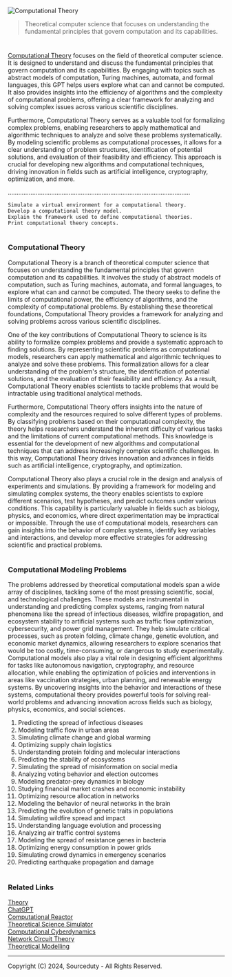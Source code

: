 ![Computational Theory](https://github.com/user-attachments/assets/e94b5ae6-6ff2-416b-95ab-e730d78047e1)

> Theoretical computer science that focuses on understanding the fundamental principles that govern computation and its capabilities.

#

[Computational Theory](https://chatgpt.com/g/g-B4iJ2xnLt-computational-theory) focuses on the field of theoretical computer science. It is designed to understand and discuss the fundamental principles that govern computation and its capabilities. By engaging with topics such as abstract models of computation, Turing machines, automata, and formal languages, this GPT helps users explore what can and cannot be computed. It also provides insights into the efficiency of algorithms and the complexity of computational problems, offering a clear framework for analyzing and solving complex issues across various scientific disciplines.

Furthermore, Computational Theory serves as a valuable tool for formalizing complex problems, enabling researchers to apply mathematical and algorithmic techniques to analyze and solve these problems systematically. By modeling scientific problems as computational processes, it allows for a clear understanding of problem structures, identification of potential solutions, and evaluation of their feasibility and efficiency. This approach is crucial for developing new algorithms and computational techniques, driving innovation in fields such as artificial intelligence, cryptography, optimization, and more.

.........................................................................................................

```
Simulate a virtual environment for a computational theory.
Develop a computational theory model.
Explain the framework used to define computational theories.
Print computational theory concepts.
```

#
### Computational Theory

Computational Theory is a branch of theoretical computer science that focuses on understanding the fundamental principles that govern computation and its capabilities. It involves the study of abstract models of computation, such as Turing machines, automata, and formal languages, to explore what can and cannot be computed. The theory seeks to define the limits of computational power, the efficiency of algorithms, and the complexity of computational problems. By establishing these theoretical foundations, Computational Theory provides a framework for analyzing and solving problems across various scientific disciplines.

One of the key contributions of Computational Theory to science is its ability to formalize complex problems and provide a systematic approach to finding solutions. By representing scientific problems as computational models, researchers can apply mathematical and algorithmic techniques to analyze and solve these problems. This formalization allows for a clear understanding of the problem's structure, the identification of potential solutions, and the evaluation of their feasibility and efficiency. As a result, Computational Theory enables scientists to tackle problems that would be intractable using traditional analytical methods.

Furthermore, Computational Theory offers insights into the nature of complexity and the resources required to solve different types of problems. By classifying problems based on their computational complexity, the theory helps researchers understand the inherent difficulty of various tasks and the limitations of current computational methods. This knowledge is essential for the development of new algorithms and computational techniques that can address increasingly complex scientific challenges. In this way, Computational Theory drives innovation and advances in fields such as artificial intelligence, cryptography, and optimization.

Computational Theory also plays a crucial role in the design and analysis of experiments and simulations. By providing a framework for modeling and simulating complex systems, the theory enables scientists to explore different scenarios, test hypotheses, and predict outcomes under various conditions. This capability is particularly valuable in fields such as biology, physics, and economics, where direct experimentation may be impractical or impossible. Through the use of computational models, researchers can gain insights into the behavior of complex systems, identify key variables and interactions, and develop more effective strategies for addressing scientific and practical problems.

#
### Computational Modeling Problems

The problems addressed by theoretical computational models span a wide array of disciplines, tackling some of the most pressing scientific, social, and technological challenges. These models are instrumental in understanding and predicting complex systems, ranging from natural phenomena like the spread of infectious diseases, wildfire propagation, and ecosystem stability to artificial systems such as traffic flow optimization, cybersecurity, and power grid management. They help simulate critical processes, such as protein folding, climate change, genetic evolution, and economic market dynamics, allowing researchers to explore scenarios that would be too costly, time-consuming, or dangerous to study experimentally. Computational models also play a vital role in designing efficient algorithms for tasks like autonomous navigation, cryptography, and resource allocation, while enabling the optimization of policies and interventions in areas like vaccination strategies, urban planning, and renewable energy systems. By uncovering insights into the behavior and interactions of these systems, computational theory provides powerful tools for solving real-world problems and advancing innovation across fields such as biology, physics, economics, and social sciences.

1. Predicting the spread of infectious diseases
2. Modeling traffic flow in urban areas
3. Simulating climate change and global warming
4. Optimizing supply chain logistics
5. Understanding protein folding and molecular interactions
6. Predicting the stability of ecosystems
7. Simulating the spread of misinformation on social media
8. Analyzing voting behavior and election outcomes
9. Modeling predator-prey dynamics in biology
10. Studying financial market crashes and economic instability
11. Optimizing resource allocation in networks
12. Modeling the behavior of neural networks in the brain
13. Predicting the evolution of genetic traits in populations
14. Simulating wildfire spread and impact
15. Understanding language evolution and processing
16. Analyzing air traffic control systems
17. Modeling the spread of resistance genes in bacteria
18. Optimizing energy consumption in power grids
19. Simulating crowd dynamics in emergency scenarios
20. Predicting earthquake propagation and damage

#
### Related Links

[Theory](https://github.com/sourceduty/Theory)
<br>
[ChatGPT](https://github.com/sourceduty/ChatGPT)
<br>
[Computational Reactor](https://github.com/sourceduty/Computational_Reactor)
<br>
[Theoretical Science Simulator](https://github.com/sourceduty/Theoretical_Science_Simulator)
<br>
[Computational Cyberdynamics](https://github.com/sourceduty/Computational_Cyberdynamics)
<br>
[Network Circuit Theory](https://github.com/sourceduty/Network_Circuit_Theory)
<br>
[Theoretical Modelling](https://github.com/sourceduty/Theoretical_Modelling)

***
Copyright (C) 2024, Sourceduty - All Rights Reserved.
